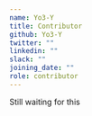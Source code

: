 ```yaml
---
name: Yo3-Y
title: Contributor
github: Yo3-Y
twitter: ""
linkedin: ""
slack: ""
joining_date: ""
role: contributor
---
```


Still waiting for this
